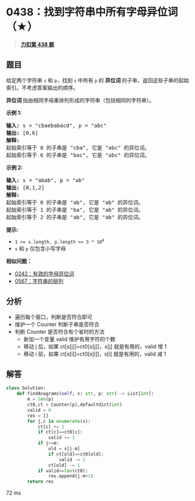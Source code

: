 # 0438：找到字符串中所有字母异位词（★）


> <u>**[力扣第 438 题](https://leetcode.cn/problems/find-all-anagrams-in-a-string/)**</u>

## 题目

<p>给定两个字符串 <code>s</code> 和 <code>p</code>，找到 <code>s</code><strong> </strong>中所有 <code>p</code><strong> </strong>的 <strong>异位词 </strong>的子串，返回这些子串的起始索引。不考虑答案输出的顺序。</p>

<p><strong>异位词 </strong>指由相同字母重排列形成的字符串（包括相同的字符串）。</p>



<p><strong>示例 1:</strong></p>

<pre>
<strong>输入: </strong>s = "cbaebabacd", p = "abc"
<strong>输出: </strong>[0,6]
<strong>解释:</strong>
起始索引等于 0 的子串是 "cba", 它是 "abc" 的异位词。
起始索引等于 6 的子串是 "bac", 它是 "abc" 的异位词。
</pre>

<p><strong> 示例 2:</strong></p>

<pre>
<strong>输入: </strong>s = "abab", p = "ab"
<strong>输出: </strong>[0,1,2]
<strong>解释:</strong>
起始索引等于 0 的子串是 "ab", 它是 "ab" 的异位词。
起始索引等于 1 的子串是 "ba", 它是 "ab" 的异位词。
起始索引等于 2 的子串是 "ab", 它是 "ab" 的异位词。
</pre>



<p><strong>提示:</strong></p>

<ul>
<li><code>1 &lt;= s.length, p.length &lt;= 3 * 10<sup>4</sup></code></li>
<li><code>s</code> 和 <code>p</code> 仅包含小写字母</li>
</ul>


**相似问题：**
- [0242：有效的字母异位词](/leetcode/0242)
- [0567：字符串的排列](/leetcode/0567)


## 分析


- 遍历每个窗口，判断是否符合即可
- 维护一个 Counter 判断子串是否符合
- 判断 Counter 是否符合有个省时的方法
    - 新加一个变量 valid 维护有用字符的个数
    - 移动 j 后，如果 ct[s[j]]=ct0[s[j]]，s[j] 就是有用的，valid 增 1
    - 移动 i 前，如果 ct[s[i]]=ct0[s[i]]，s[i] 就是有用的，valid 减 1
## 解答

```python
class Solution:
    def findAnagrams(self, s: str, p: str) -> List[int]:
        m = len(p)
        ct0,ct = Counter(p),defaultdict(int)
        valid = 0
        res = []
        for j,c in enumerate(s):
            ct[c] += 1
            if ct[c]==ct0[c]:
                valid += 1
            if j>=m:
                old = s[j-m]
                if ct[old]==ct0[old]:
                    valid -= 1
                ct[old] -= 1
            if valid==len(ct0):
                res.append(j-m+1)
        return res
```
72 ms
